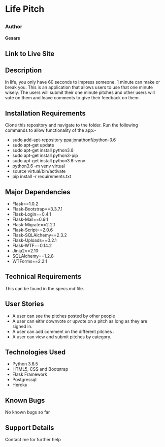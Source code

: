 # Life Pitch

## 

### 


### Author 
  #### Gesare


## Link to Live Site 


## Description
 In life, you only have 60 seconds to impress someone. 1 minute can make or break you. This is an application that allows users to use that one minute wisely. The users will submit their one minute pitches and other users will vote on them and leave comments to give their feedback on them. 

## Installation Requirements
  Clone this repository and navigate to the folder.
  Run the following commands to allow functionality of the app:-
  * sudo add-apt-repository ppa:jonathonf/python-3.6
  * sudo apt-get update
  * sudo apt-get install python3.6
  * sudo apt-get install python3-pip
  * sudo apt-get install python3.6-venv
  * python3.6 -m venv virtual
  * source virtual/bin/activate
  * pip install -r requirements.txt
 

## Major Dependencies
  * Flask==1.0.2
  * Flask-Bootstrap==3.3.7.1
  * Flask-Login==0.4.1
  * Flask-Mail==0.9.1
  * Flask-Migrate==2.2.1
  * Flask-Script==2.0.6
  * Flask-SQLAlchemy==2.3.2
  * Flask-Uploads==0.2.1
  * Flask-WTF==0.14.2
  * Jinja2==2.10
  * SQLAlchemy==1.2.8
  * WTForms==2.2.1

## Technical Requirements
   This can be found in the specs.md file.

## User Stories
  * A user can see the pitches posted by other people
  * A user can eithr downvote or upvote on a pitch as long as they are signed in.
  * A user can add comment on the different pitches .
  * A user can view and submit pitches by category.

## Technologies Used
  * Python 3.6.5
  * HTML5, CSS and Bootstrap
  * Flask Framework
  * Postgressql
  * Heroku

## Known Bugs
No known bugs so far

## Support Details
Contact me for further help